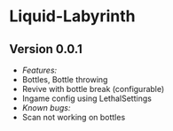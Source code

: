 # Liquid-Labyrinth
## Version 0.0.1
- *Features:*
- Bottles, Bottle throwing
- Revive with bottle break (configurable)
- Ingame config using LethalSettings
- *Known bugs:*
- Scan not working on bottles

